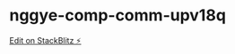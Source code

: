 # nggye-comp-comm-upv18q

[Edit on StackBlitz ⚡️](https://stackblitz.com/edit/nggye-comp-comm-upv18q)